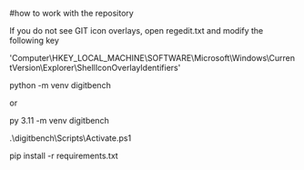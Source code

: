 #how to work with the repository

If you do not see GIT icon overlays, open regedit.txt and modify the following key

'Computer\HKEY_LOCAL_MACHINE\SOFTWARE\Microsoft\Windows\CurrentVersion\Explorer\ShellIconOverlayIdentifiers\'


python -m venv digitbench

or

py 3.11 -m venv digitbench

.\digitbench\Scripts\Activate.ps1

pip install -r requirements.txt